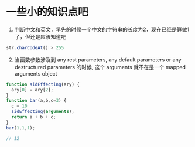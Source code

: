 # 一些小的知识点吧

1. 判断中文和英文，早先的时候一个中文的字符串的长度为2，现在已经是算做1了，但还是应该知道吧

  ```js
  str.charCodeAt() > 255
  ```

2. 当函数参数涉及到 any rest parameters, any default parameters or any destructured parameters 的时候, 这个 arguments 就不在是一个 mapped arguments object

  ```js
  function sidEffecting(ary) {
    ary[0] = ary[2];
  }
  function bar(a,b,c=3) {
    c = 10
    sidEffecting(arguments);
    return a + b + c;
  }
  bar(1,1,1);

  // 12
  ```